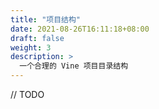 ```yaml
---
title: "项目结构"
date: 2021-08-26T16:11:18+08:00
draft: false
weight: 3
description: >
  一个合理的 Vine 项目目录结构
---
```


// TODO

